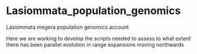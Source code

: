# Lasiommata_population_genomics
Lasiommata megera population genomics account

Here we are working to develop the scripts needed to assess to what extent there has been
parallel evolution in range expansions moving northwards